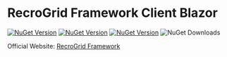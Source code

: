# RecroGrid Framework Client Blazor

[![NuGet Version](https://img.shields.io/nuget/v/Recrovit.RecroGridFramework.Client.Blazor.svg?label=RGF.Client.Blazor)](https://www.nuget.org/packages/Recrovit.RecroGridFramework.Client.Blazor/) [![NuGet Version](https://img.shields.io/nuget/v/Recrovit.RecroGridFramework.Core.svg?label=RGF.Core)](https://www.nuget.org/packages/Recrovit.RecroGridFramework.Core/) [![NuGet Version](https://img.shields.io/nuget/v/RecroGrid.svg?label=RecroGrid)](https://www.nuget.org/packages/RecroGrid/) ![NuGet Downloads](https://img.shields.io/nuget/dt/RecroGrid)

Official Website: [RecroGrid Framework](https://RecroGridFramework.com)